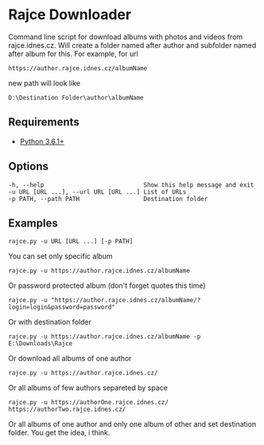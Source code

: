 # Rajce Downloader
Command line script for download albums with photos and videos from rajce.idnes.cz. 
Will create a folder named after author and subfolder named after album for this. For example, for url 

    https://author.rajce.idnes.cz/albumName
new path will look like

    D:\Destination Folder\author\albumName

## Requirements
* [Python 3.6.1+](https://www.python.org/downloads)

## Options
    -h, --help                            Show this help message and exit
    -u URL [URL ...], --url URL [URL ...] List of URLs
    -p PATH, --path PATH                  Destination folder
    
## Examples
    rajce.py -u URL [URL ...] [-p PATH]

You can set only specific album

    rajce.py -u https://author.rajce.idnes.cz/albumName
Or password protected album (don't forget quotes this time)

    rajce.py -u "https://author.rajce.idnes.cz/albumName/?login=login&password=password"
Or with destination folder

    rajce.py -u https://author.rajce.idnes.cz/albumName -p E:\Downloads\Rajce
Or download all albums of one author

    rajce.py -u https://author.rajce.idnes.cz/
Or all albums of few authors separeted by space

    rajce.py -u https://authorOne.rajce.idnes.cz/ https://authorTwo.rajce.idnes.cz/
    
Or all albums of one author and only one album of other and set destination folder. You get the idea, i think.
